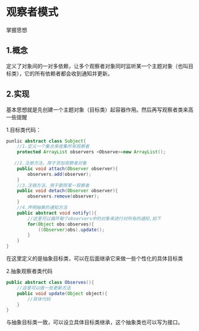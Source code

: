 # 观察者模式

掌握思想

## 1.概念

定义了对象间的一对多依赖，让多个观察者对象同时监听某一个主题对象（也叫目标类），它的所有依赖者都会收到通知并更新。

## 2.实现

基本思想就是先创建一个主题对象（目标类）起容器作用。然后再写观察者类来高一些提醒

1.目标类代码：

```java
punlic abstract class Subject{
    //1.定义一个集合来收集所有观察者
    protected ArrayList observers <Observe>=new ArrayList();
    
   //2.注册方法，用于添加观察者对象
    public void attach(Observer observer){
        observers.add(observer);
    }
    //3.注销方法，用于删除某一观察者
    public void detach(Observer observer){
        observers.remove(observer);
    }
    //4.声明抽象的通知方法
    public abstract void notify(){
        //这里可以循环每个observers中的对象来进行对所有的通知,如下
        for(Object obs:observes){
            ((Observer)obs).update();
        }
    }
}
```

在这里定义的是抽象目标类，可以在后面继承它来做一些个性化的具体目标类

2.抽象观察者类代码

```java
public abstract class Observes(){
    //这里可以做一些更新方法
    public void update(Object object){
        //具体代码
    }
}
```

与抽象目标类一致，可以设立具体目标类继承，这个抽象类也可以写为接口。
